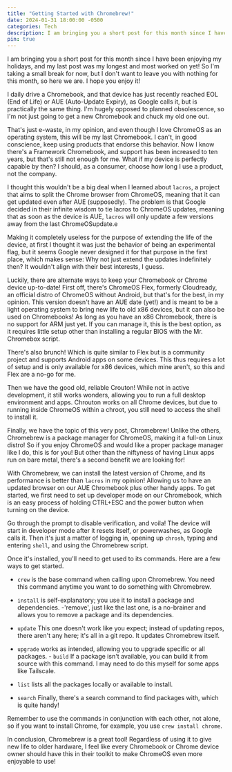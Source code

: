 ```yaml
---
title: "Getting Started with Chromebrew!"
date: 2024-01-31 18:00:00 -0500
categories: Tech
description: I am bringing you a short post for this month since I have been enjoying my holidays, and my last post was my longest and most worked on yet! So I'm taking a small break for now, but I don't want to leave you with nothing for this month, so here we are. I hope you enjoy it!
pin: true
---
```


I am bringing you a short post for this month since I have been enjoying my holidays, and my last post was my longest and most worked on yet! So I'm taking a small break for now, but I don't want to leave you with nothing for this month, so here we are. I hope you enjoy it!

I daily drive a Chromebook, and that device has just recently reached EOL (End of Life) or AUE (Auto-Update Expiry), as Google calls it, but is practically the same thing. I'm hugely opposed to planned obsolescence, so I'm not just going to get a new Chromebook and chuck my old one out.

That's just e-waste, in my opinion, and even though I love ChromeOS as an operating system, this will be my last Chromebook. I can't, in good conscience, keep using products that endorse this behavior. Now I know there's a Framework Chromebook, and support has been increased to ten years, but that's still not enough for me. What if my device is perfectly capable by then? I should, as a consumer, choose how long I use a product, not the company.

I thought this wouldn't be a big deal when I learned about `lacros`, a project that aims to split the Chrome browser from ChromeOS, meaning that it can get updated even after AUE (supposedly). The problem is that Google decided in their infinite wisdom to tie lacros to ChromeOS updates, meaning that as soon as the device is AUE, `lacros` will only update a few versions away from the last ChromeOSupdate.e

Making it completely useless for the purpose of extending the life of the device, at first I thought it was just the behavior of being an experimental flag, but it seems Google never designed it for that purpose in the first place, which makes sense: Why not just extend the updates indefinitely then? It wouldn't align with their best interests, I guess.

Luckily, there are alternate ways to keep your Chromebook or Chrome device up-to-date! First off, there's ChromeOS Flex, formerly Cloudready, an official distro of ChromeOS without Android, but that's for the best, in my opinion. This version doesn't have an AUE date (yet!) and is meant to be a light operating system to bring new life to old x86 devices, but it can also be used on Chromebooks! As long as you have an x86 Chromebook, there is no support for ARM just yet. If you can manage it, this is the best option, as it requires little setup other than installing a regular BIOS with the Mr. Chromebox script.

There's also brunch! Which is quite similar to Flex but is a community project and supports Android apps on some devices. This thus requires a lot of setup and is only available for x86 devices, which mine aren't, so this and Flex are a no-go for me.

Then we have the good old, reliable Crouton! While not in active development, it still works wonders, allowing you to run a full desktop environment and apps. Chrouton works on all Chrome devices, but due to running inside ChromeOS within a chroot, you still need to access the shell to install it.

Finally, we have the topic of this very post, Chromebrew! Unlike the others, Chromebrew is a package manager for ChromeOS, making it a full-on Linux distro! So if you enjoy ChromeOS and would like a proper package manager like I do, this is for you! But other than the niftyness of having Linux apps run on bare metal, there's a second benefit we are looking for!

With Chromebrew, we can install the latest version of Chrome, and its performance is better than `lacros` in my opinion! Allowing us to have an updated browser on our AUE Chromebook plus other handy apps. To get started, we first need to set up developer mode on our Chromebook, which is an easy process of holding CTRL+ESC and the power button when turning on the device.

Go through the prompt to disable verification, and voila! The device will start in developer mode after it resets itself, or powerwashes, as Google calls it. Then it's just a matter of logging in, opening up `chrosh`, typing and entering `shell`, and using the Chromebrew script.

Once it's installed, you'll need to get used to its commands. Here are a few ways to get started.

- `crew` is the base command when calling upon Chromebrew. You need this command anytime you want to do something with Chromebrew.

- `install` is self-explanatory; you use it to install a package and dependencies. -'remove', just like the last one, is a no-brainer and allows you to remove a package and its dependencies.

- `update` This one doesn't work like you expect; instead of updating repos, there aren't any here; it's all in a git repo. It updates Chromebrew itself.

- `upgrade` works as intended, allowing you to upgrade specific or all packages. - `build` If a package isn't available, you can build it from source with this command. I may need to do this myself for some apps like Tailscale.

- `list` lists all the packages locally or available to install.

- `search` Finally, there's a search command to find packages with, which is quite handy!

Remember to use the commands in conjunction with each other, not alone, so if you want to install Chrome, for example, you use `crew install chrome`.

In conclusion, Chromebrew is a great tool! Regardless of using it to give new life to older hardware, I feel like every Chromebook or Chrome device owner should have this in their toolkit to make ChromeOS even more enjoyable to use!